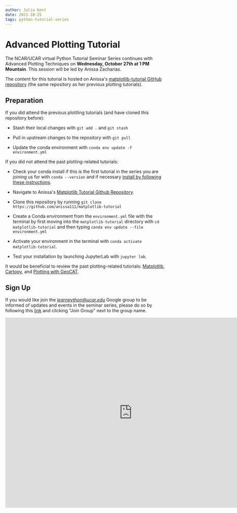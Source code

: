 ```yaml
---
author: Julia Kent
date: 2021-10-25
tags: python-tutorial-series
---
```


# Advanced Plotting Tutorial

The NCAR/UCAR virtual Python Tutorial Seminar Series continues with Advanced Plotting Techniques on **Wednesday, October 27th at 1 PM Mountain**. This session will be led by Anissa Zacharias.

The content for this tutorial is hosted on Anissa's [matplotlib-tutorial GitHub repository](https://github.com/anissa111/matplotlib-tutorial) (the same repository as her previous plotting tutorials).

## Preparation

If you did attend the previous plottling tutorials (and have cloned this repository before):

- Stash their local changes with `git add .` and `git stash`

- Pull in upstream changes to the repository with `git pull`

- Update the conda environment with `conda env update -f environment.yml`

If you did not attend the past plotting-related tutorials:

- Check your conda install if this is the first tutorial in the series you are joining us for with `conda --version` and if necessary [install by following these instructions](https://docs.conda.io/en/latest/miniconda.html).

- Navigate to Anissa's [Matplotlib Tutorial Github Repository](https://github.com/anissa111/matplotlib-tutorial).

- Clone this repository by running `git clone https://github.com/anissa111/matplotlib-tutorial`

- Create a Conda environment from the `environment.yml` file with the terminal by first moving into the `matplotlib-tutorial` directory with `cd matplotlib-tutorial` and then typing `conda env update --file environment.yml`

- Activate your environment in the terminal with `conda activate matplotlib-tutorial`.

- Test your installation by launching JupyterLab with `jupyter lab`.

It would be beneficial to review the past plotting-related tutorials: [Matplotlib](https://youtu.be/EiPRIdHQEmE), [Cartopy](https://youtu.be/ivmd3RluMiw), and [Plotting with GeoCAT](https://youtu.be/It231le1fAU).

## Sign Up

If you would like join the *learnpython@ucar.edu* Google group to be informed of updates and events in the seminar series, please do so by following this [link](https://groups.google.com/a/ucar.edu/g/learnpython/about) and clicking "Join Group" next to the group name.

<iframe src="https://calendar.google.com/calendar/embed?src=c_krmtmqm6kb5u7ke6t5on9l0rus%40group.calendar.google.com" style="border: 0" width="800" height="600" frameborder="0" scrolling="no"></iframe>
